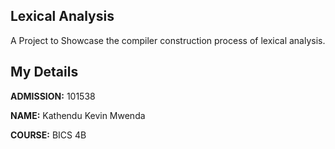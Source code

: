 ## Lexical Analysis
A Project to Showcase the compiler construction process of lexical analysis.

## My Details
**ADMISSION:** 101538

**NAME:** Kathendu Kevin Mwenda

**COURSE:** BICS 4B
